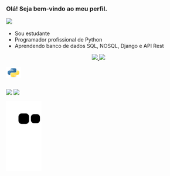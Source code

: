 ### Olá! Seja bem-vindo ao meu perfil.

<img src="https://komarev.com/ghpvc/?username=davilos&color=blueviolet&style=flat">

- Sou estudante
- Programador profissional de Python
- Aprendendo banco de dados SQL, NOSQL, Django e API Rest

<div align="center">
  <a href="https://github.com/davilos">
  <img height="180em" src="https://github-readme-stats.vercel.app/api?username=davilos&show_icons=true&theme=dark&include_all_commits=true&count_private=true"/>
  <img height="180em" src="https://github-readme-stats.vercel.app/api/top-langs/?username=davilos&layout=compact&langs_count=7&theme=dark"/>
</div>
<div style="display: inline_block"><br>
  <img align="center" alt="Davilos-Python" height="30" width="40" src="https://raw.githubusercontent.com/devicons/devicon/master/icons/python/python-original.svg">
</div>
  
##
 
<div> 
  <a href="https://instagram.com/davilos.costa" target="_blank"><img src="https://img.shields.io/badge/-Instagram-%23E4405F?style=for-the-badge&logo=instagram&logoColor=white" target="_blank"></a>
  <a href = "https://steamcommunity.com/profiles/76561198351653064/"><img src="https://img.shields.io/badge/Steam-000000?style=for-the-badge&logo=steam&logoColor=white"></a>

 </div>

  ![Snake animation](https://github.com/davilos/davilos/blob/output/github-contribution-grid-snake.svg)
